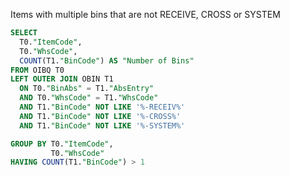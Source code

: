 Items with multiple bins that are not RECEIVE, CROSS or SYSTEM

```sql
SELECT
  T0."ItemCode",
  T0."WhsCode",
  COUNT(T1."BinCode") AS "Number of Bins"
FROM OIBQ T0
LEFT OUTER JOIN OBIN T1
  ON T0."BinAbs" = T1."AbsEntry"
  AND T0."WhsCode" = T1."WhsCode"
  AND T1."BinCode" NOT LIKE '%-RECEIV%'
  AND T1."BinCode" NOT LIKE '%-CROSS%'
  AND T1."BinCode" NOT LIKE '%-SYSTEM%'

GROUP BY T0."ItemCode",
         T0."WhsCode"
HAVING COUNT(T1."BinCode") > 1
```
